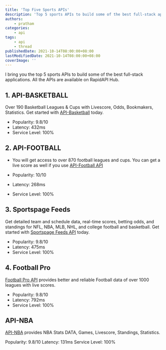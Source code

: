 ```yaml
---
title: 'Top Five Sports APIs'
description: 'Top 5 sports APIs to build some of the best full-stack applications.'
authors:
    - pratham
categories:
    - api
tags:
    - api
    - thread
publishedDate: 2021-10-14T08:00:00+08:00
lastModifiedDate: 2021-10-14T08:00:00+08:00
coverImage: ''
---
```


<Lead>
	I bring you the top 5 sports APIs to build some of the best full-stack
	applications. All the APIs are available on RapidAPI Hub.
</Lead>

## 1. API-BASKETBALL

Over 190 Basketball Leagues & Cups with Livescore, Odds, Bookmakers, Statistics. Get started with [API-Basketball](https://rapidapi.com/api-sports/api/api-basketball/?utm_source=RapidAPI.com/guides&utm_medium=DevRel&utm_campaign=DevRel) today.

-   Popularity: 9.8/10
-   Latency: 432ms
-   Service Level: 100%

## 2. API-FOOTBALL

-   You will get access to over 870 football leagues and cups. You can get a live score as well if you use [API-Football API](https://rapidapi.com/api-sports/api/api-football/?utm_source=twitter.com%2FRapid_API&utm_medium=DevRel&utm_campaign=DevRel)

-   Popularity: 10/10
-   Latency: 268ms
-   Service Level: 100%

## 3. Sportspage Feeds

Get detailed team and schedule data, real-time scores, betting odds, and standings for NFL, NBA, MLB, NHL, and college football and basketball. Get started with [Sportspage Feeds API](https://rapidapi.com/SportspageFeeds/api/sportspage-feeds/?utm_source=RapidAPI.com/guides&utm_medium=DevRel&utm_campaign=DevRel) today.

-   Popularity: 9.8/10
-   Latency: 475ms
-   Service Level: 100%

## 4. Football Pro

[Football Pro API](https://rapidapi.com/sportmonks-data/api/football-pro/?utm_source=RapidAPI.com/guides&utm_medium=DevRel&utm_campaign=DevRel) provides better and reliable Football data of over 1000 leagues with live scores.

-   Popularity: 9.8/10
-   Latency: 792ms
-   Service Level: 100%

## API-NBA

[API-NBA](https://rapidapi.com/api-sports/api/api-nba/?utm_source=RapidAPI.com/guides&utm_medium=DevRel&utm_campaign=DevRel) provides NBA Stats DATA, Games, Livescore, Standings, Statistics.

Popularity: 9.8/10
Latency: 131ms
Service Level: 100%
